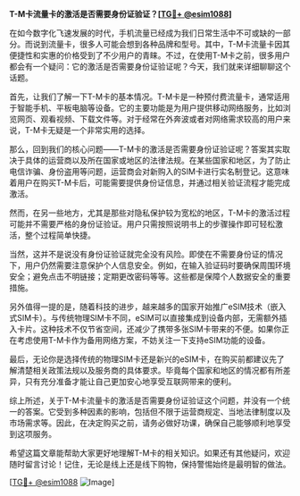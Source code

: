 **T-M卡流量卡的激活是否需要身份证验证？[[TG💪+ @esim1088](https://t.me/s/esim1088)]**

在如今数字化飞速发展的时代，手机流量已经成为我们日常生活中不可或缺的一部分。而说到流量卡，很多人可能会想到各种品牌和型号。其中，T-M卡流量卡因其便捷性和实惠的价格受到了不少用户的青睐。不过，在使用T-M卡之前，很多用户都会有一个疑问：它的激活是否需要身份证验证呢？今天，我们就来详细聊聊这个话题。

首先，让我们了解一下T-M卡的基本情况。T-M卡是一种预付费流量卡，通常适用于智能手机、平板电脑等设备。它的主要功能是为用户提供移动网络服务，比如浏览网页、观看视频、下载文件等。对于经常在外奔波或者对网络需求较高的用户来说，T-M卡无疑是一个非常实用的选择。

那么，回到我们的核心问题——T-M卡的激活是否需要身份证验证呢？答案其实取决于具体的运营商以及所在国家或地区的法律法规。在某些国家和地区，为了防止电信诈骗、身份盗用等问题，运营商会对新购入的SIM卡进行实名制登记。这意味着用户在购买T-M卡后，可能需要提供身份证信息，并通过相关验证流程才能完成激活。

然而，在另一些地方，尤其是那些对隐私保护较为宽松的地区，T-M卡的激活过程可能并不需要严格的身份证验证。用户只需按照说明书上的步骤操作即可轻松激活，整个过程简单快捷。

当然，这并不是说没有身份证验证就完全没有风险。即使在不需要身份证的情况下，用户仍然需要注意保护个人信息安全。例如，在输入验证码时要确保周围环境安全；避免点击不明链接；定期更改密码等等。这些都是保障个人数据安全的重要措施。

另外值得一提的是，随着科技的进步，越来越多的国家开始推广eSIM技术（嵌入式SIM卡）。与传统物理SIM卡不同，eSIM可以直接集成到设备内部，无需额外插入卡片。这种技术不仅节省空间，还减少了携带多张SIM卡带来的不便。如果你正在考虑使用T-M卡作为备用网络方案，不妨关注一下支持eSIM功能的设备。

最后，无论你是选择传统的物理SIM卡还是新兴的eSIM卡，在购买前都建议先了解清楚相关政策法规以及服务商的具体要求。毕竟每个国家和地区的情况都有所差异，只有充分准备才能让自己更加安心地享受互联网带来的便利。

综上所述，关于T-M卡流量卡的激活是否需要身份证验证这个问题，并没有一个统一的答案。它受到多种因素的影响，包括但不限于运营商规定、当地法律制度以及市场需求等。因此，在决定购买之前，请务必做好功课，确保自己能够顺利地享受到这项服务。

希望这篇文章能帮助大家更好地理解T-M卡的相关知识。如果还有其他疑问，欢迎随时留言讨论！记住，无论是线上还是线下购物，保持警惕始终是最明智的做法。

[[TG💪+ @esim1088](https://t.me/s/esim1088) ![Image](https://i.postimg.cc/4NQfJmqS/Snipaste-2025-05-13-00-14-12.png)]